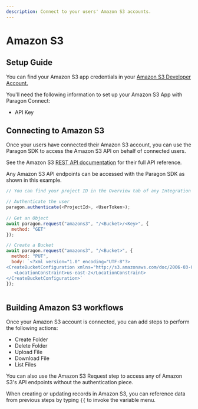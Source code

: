 ```yaml
---
description: Connect to your users' Amazon S3 accounts.
---
```


# Amazon S3

## Setup Guide

You can find your Amazon S3 app credentials in your [Amazon S3 Developer Account.](https://docs.aws.amazon.com/AmazonS3/latest/API/Type\_API\_Reference.html)

You'll need the following information to set up your Amazon S3 App with Paragon Connect:

* API Key

## Connecting to Amazon S3

Once your users have connected their Amazon S3 account, you can use the Paragon SDK to access the Amazon S3 API on behalf of connected users.

See the Amazon S3 [REST API documentation](https://docs.aws.amazon.com/AmazonS3/latest/API/Type\_API\_Reference.html) for their full API reference.

Any Amazon S3 API endpoints can be accessed with the Paragon SDK as shown in this example.

```javascript
// You can find your project ID in the Overview tab of any Integration

// Authenticate the user
paragon.authenticate(<ProjectId>, <UserToken>);
            
// Get an Object
await paragon.request("amazons3", "/<Bucket>/<Key>", {
  method: "GET"
});

// Create a Bucket
await paragon.request("amazons3", "/<Bucket>", {
  method: "PUT",
  body: `<?xml version="1.0" encoding="UTF-8"?>
<CreateBucketConfiguration xmlns="http://s3.amazonaws.com/doc/2006-03-01/">
   <LocationConstraint>us-east-2</LocationConstraint>
</CreateBucketConfiguration>`
});
  
```

## Building Amazon S3 workflows

Once your Amazon S3 account is connected, you can add steps to perform the following actions:

* Create Folder
* Delete Folder
* Upload File
* Download File
* List Files

You can also use the Amazon S3 Request step to access any of Amazon S3's API endpoints without the authentication piece.

When creating or updating records in Amazon S3, you can reference data from previous steps by typing `{{` to invoke the variable menu.
